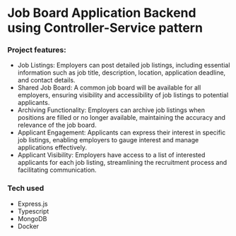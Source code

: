 # Job Board Application Backend using Controller-Service pattern

### Project features: 
- Job Listings: Employers can post detailed job listings, including essential information such as job title, description, location, application deadline, and contact details.
- Shared Job Board: A common job board will be available for all employers, ensuring visibility and accessibility of job listings to potential applicants.
- Archiving Functionality: Employers can archive job listings when positions are filled or no longer available, maintaining the accuracy and relevance of the job board.
- Applicant Engagement: Applicants can express their interest in specific job listings, enabling employers to gauge interest and manage applications effectively.
- Applicant Visibility: Employers have access to a list of interested applicants for each job listing, streamlining the recruitment process and facilitating communication.


### Tech used
- Express.js
- Typescript
- MongoDB
- Docker
